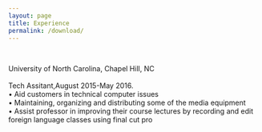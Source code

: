 ```yaml
---
layout: page
title: Experience
permalink: /download/
---
```





<div class="intro"><br>
  <p>
 University of North Carolina, Chapel Hill, NC <BR><br>
  <span class="small-site-title">Tech Assitant</span>,August 2015-May 2016. <br>
 • Aid customers in technical computer issues<br>
 •	Maintaining, organizing and distributing some of the media equipment<br>
 •	Assist professor in improving their course lectures by recording and edit foreign language classes using final cut pro
 </p>
</div>

